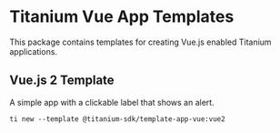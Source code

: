 # Titanium Vue App Templates

This package contains templates for creating Vue.js enabled Titanium applications.

## Vue.js 2 Template

A simple app with a clickable label that shows an alert.

```
ti new --template @titanium-sdk/template-app-vue:vue2
```
